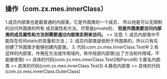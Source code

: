 
## 操作（com.zx.mes.innerClass）
1.成员内部类也是最普通的内部类，它是外围类的一个成员，
    所以他是可以无限制的访问外围类的所有 成员属性和方法，尽管是private的， 
    **但是外围类要访问内部类的成员属性和方法则需要通过内部类实例来访问。**
    >> 注意:
        1.  成员内部类中不能存在任何static的变量和方法；
        2. 成员内部类是依附于外围类的，所以只有先创建了外围类才能够创建内部类。
        3. 代码:com.zx.mes.InnerClass.Test中
2.有这样的内部类，作用在方法或作用域内，称作局部内部类(出了方法和作用域，不能被使用)
    >> 具体的代码(com.zx.mes.innerClass.Test2和Parcel6)
3.匿名内部类
    >> 具体的代码(com.zx.mes.innerClass.Test3)
4.静态内部类
    >> 具体的代码(com.zx.mes.innerClass.OuterClass)
 